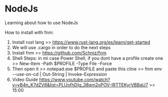 # NodeJs

Learning about how to use NodeJs

How to install with fnm:

  1. Install rust lang >> https://www.rust-lang.org/es/learn/get-started
  2. We will use .cargo in order to do the next steps
  3. Install fnm >> https://github.com/Schniz/fnm
  4. Shell Steps: in mi case Power Shell, if you dont have a profile create one >> New-Item -Path $PROFILE -Type File -Force
  5. Then open it >> notepad.exe $PROFILE and paste this cline >> fnm env --use-on-cd | Out-String | Invoke-Expression
  6. Video Guide https://www.youtube.com/watch?v=yB4n_K7dZV8&list=PLUofhDIg_38qm2oPOV-IRTTEKyrVBBaU7 >> 15:00
